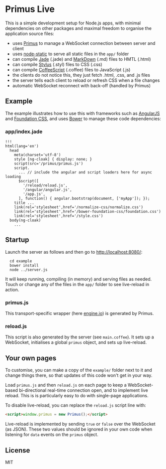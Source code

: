 # Primus Live

This is a simple development setup for Node.js apps, with minimal dependencies
on other packages and maximal freedom to organise the application source files:

* uses [Primus][P] to manage a WebSocket connection between server and client
* uses [node-static][N] to serve all static files in the `app/` folder
* can compile [Jade][J] (.jade) and [MarkDown][M] (.md) files to HMTL (.html)
* can compile [Stylus][S] (.styl) files to CSS (.css)
* can compile [CoffeeScript][C] (.coffee) files to JavaScript (.js)
* the clients do not notice this, they just fetch .html, .css, and .js files
* the server tells each client to reload or refresh CSS when a file changes
* automatic WebSocket reconnect with back-off (handled by Primus)

## Example

The example illustrates how to use this with frameworks such as [AngularJS][A]
and [Foundation CSS][F], and uses [Bower][B] to manage these code dependencies:

### app/index.jade

```jade
!!!
html(lang='en')
  head
    meta(charset='utf-8')
    style [ng-cloak] { display: none; }
    script(src='/primus/primus.js')
    script.
      ... // include the angular and script loaders here for async loading
      $script([
        '/reload/reload.js',
        '/angular/angular.js',
        '/app.js',
      ], function() { angular.bootstrap(document, ['myApp']); });
    title ...
    link(rel='stylesheet',href='/normalize-css/normalize.css')
    link(rel='stylesheet',href='/bower-foundation-css/foundation.css')
    link(rel='stylesheet',href='/style.css')
  body(ng-cloak)
    ...
```

## Startup

Launch the server as follows and then go to <http://localhost:8080/>:

```shell
  cd example
  bower install
  node ../server.js
```

It will keep running, compiling (in memory) and serving files as needed. Touch
or change any of the files in the `app/` folder to see live-reload in action.

### primus.js

This transport-specific wrapper (here [engine.io][E]) is generated by Primus.

### reload.js

This script is also generated by the server (see `main.coffee`). It sets up a
WebSocket, initialises a global `primus` object, and sets up live-reload.

## Your own pages

To customise, you can make a copy of the `example/` folder next to it and change
things there, so that updates of this code won't get in your way.

Load `primus.js` and then `reload.js` on each page to keep a WebSocket-based
bi-directional real-time connection open, and to implement live reload.
This is is particularly easy to do with single-page applications.

To disable live-reload, you can replace the `reload.js` script line with:

```html
<script>window.primus = new Primus();</script>
```

Live-reload is implemented by sending `true` or `false` over the WebSocket
(as JSON). These two values should be ignored in your own code when listening
for `data` events on the `primus` object.

## License

MIT

[A]: http://angularjs.org/
[B]: http://bower.io/
[C]: http://coffeescript.org/
[E]: https://github.com/LearnBoost/engine.io
[F]: http://foundation.zurb.com/
[J]: http://jade-lang.com/
[M]: http://daringfireball.net/projects/markdown/
[N]: https://github.com/cloudhead/node-static
[P]: https://medium.com/the-build/22af5c94a922
[S]: http://learnboost.github.io/stylus/
[X]: https://github.com/3rd-Eden/primus/tree/master/example
